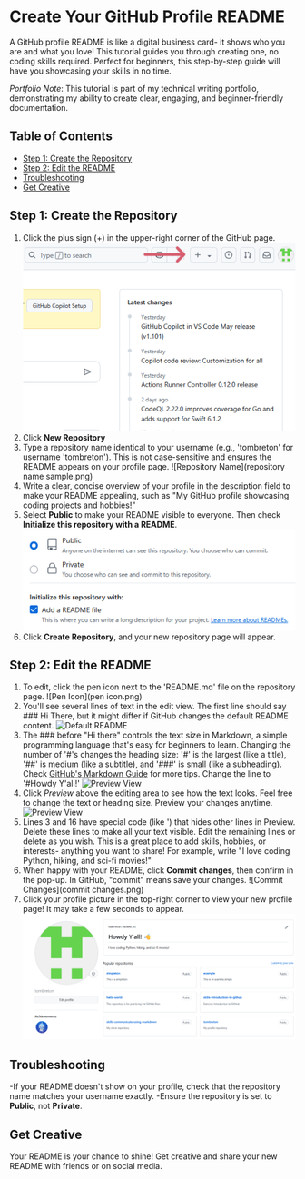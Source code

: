 # Create Your GitHub Profile README

A GitHub profile README is like a digital business card- it shows who you are and what you love! This tutorial guides you through creating one, no coding skills required. Perfect for beginners, this step-by-step guide will have you showcasing your skills in no time.

*Portfolio Note*: This tutorial is part of my technical writing portfolio, demonstrating my ability to create clear, engaging, and beginner-friendly documentation. 

## Table of Contents

- [Step 1: Create the Repository](#step-1-create-the-repository)
- [Step 2: Edit the README](#step-2-edit-the-readme)
- [Troubleshooting](#troubleshooting)
- [Get Creative](#get-creative)

 ## Step 1: Create the Repository

1. Click the plus sign (+) in the upper-right corner of the GitHub page. ![Plus Icon](/images/plusicon.png) 
3. Click **New Repository**
4. Type a repository name identical to your username (e.g., 'tombreton' for username 'tombreton'). This is not case-sensitive and ensures the README appears on your profile page.
   ![Repository Name](repository name sample.png)
5. Write a clear, concise overview of your profile in the description field to make your README appealing, such as "My GitHub profile showcasing coding projects and hobbies!"
6. Select **Public** to make your README visible to everyone. Then check **Initialize this repository with a README**.
   ![Public and Initialize](images/public.png)
7. Click **Create Repository**, and your new repository page will appear.

## Step 2: Edit the README

1. To edit, click the pen icon next to the 'README.md' file on the repository page.
   ![Pen Icon](pen icon.png)
2. You'll see several lines of text in the edit view. The first line should say ### Hi There, but it might differ if GitHub changes the default README content.
   ![Default README](default-readme.png)
3. The ### before "Hi there" controls the text size in Markdown, a simple programming language that's easy for beginners to learn. Changing the number of '#'s changes the heading size: '#' is the largest (like a title), '##' is medium (like a subtitle), and '###' is small (like a subheading). Check [GitHub's Markdown Guide](https://docs.github/en/get-started/writing-on-github/getting-started-with-writing-and-formatting-on-github) for more tips. Change the line to '#Howdy Y'all!'
   ![Preview View](preview-view.png)
4. Click *Preview* above the editing area to see how the text looks. Feel free to change the text or heading size. Preview your changes anytime.
   ![Preview View](images/preview-view.png) 
5. Lines 3 and 16 have special code (like '<!--' and '-->) that hides other lines in Preview. Delete these lines to make all your text visible. Edit the remaining lines or delete as you wish. This is a great place to add skills, hobbies, or interests- anything you want to share! For example, write "I love coding Python, hiking, and sci-fi movies!"
6. When happy with your README, click **Commit changes**, then confirm in the pop-up. In GitHub, "commit" means save your changes.
   ![Commit Changes](commit changes.png)
7. Click your profile picture in the top-right corner to view your new profile page! It may take a few seconds to appear.
   ![Final Profile](myprofile.png)

## Troubleshooting

-If your README doesn't show on your profile, check that the repository name matches your username exactly.
-Ensure the repository is set to **Public**, not **Private**.

## Get Creative

Your README is your chance to shine! Get creative and share your new README with friends or on social media. 
   




